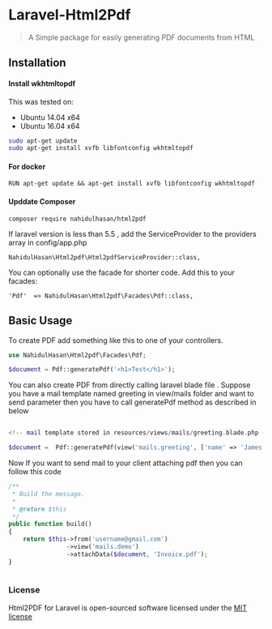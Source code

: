 # Laravel-Html2Pdf

> A Simple package for easily generating PDF documents from HTML 


## Installation

#### Install wkhtmltopdf 

This was tested on:

- Ubuntu 14.04 x64
- Ubuntu 16.04 x64

```sh
sudo apt-get update
sudo apt-get install xvfb libfontconfig wkhtmltopdf
```

#### For docker 
```
RUN apt-get update && apt-get install xvfb libfontconfig wkhtmltopdf
```

#### Upddate Composer
```
composer require nahidulhasan/html2pdf
```

If laravel version is less than 5.5 , add the ServiceProvider to the providers array in config/app.php

    NahidulHasan\Html2pdf\Html2pdfServiceProvider::class,

You can optionally use the facade for shorter code. Add this to your facades:

    'Pdf'  => NahidulHasan\Html2pdf\Facades\Pdf::class,

## Basic Usage

To create PDF add something like this to one of your controllers.

```php
use NahidulHasan\Html2pdf\Facades\Pdf;

$document = Pdf::generatePdf('<h1>Test</h1>');

```

You can also create PDF from directly calling laravel blade file . Suppose you have a mail template named greeting in view/mails folder and want to send parameter then you have to call generatePdf method as described in below

```php

<!-- mail template stored in resources/views/mails/greeting.blade.php -->

$document =  Pdf::generatePdf(view('mails.greeting', ['name' => 'James', 'testVar' => 'demo']));


```

Now If you want to send mail to your client attaching pdf  then you can follow this code

```php
/**
 * Build the message.
 *
 * @return $this
 */
public function build()
{
    return $this->from('username@gmail.com')
                ->view('mails.demo')
                ->attachData($document, 'Invoice.pdf');
}
  
```

### License

Html2PDF for Laravel is open-sourced software licensed under the [MIT license](http://opensource.org/licenses/MIT)

